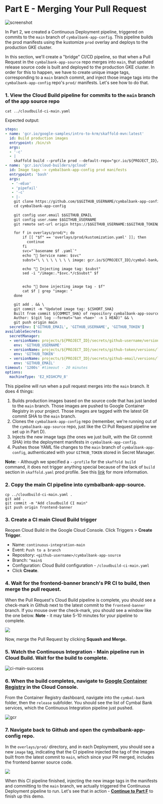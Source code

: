 
# Part E - Merging Your Pull Request 

![screenshot](screenshots/main-ci.jpg)

In Part 2, we created a Continuous Deployment pipeline, triggered on commits to the `main` branch of `cymbalbank-app-config`. This pipeline builds the prod manifests using the kustomize `prod` overlay and deploys to the production GKE cluster.

In this section, we'll create a "bridge" CI/CD pipeline, so that when a Pull Request in the `cymbalbank-app-source` repo merges into `main`, that updated release source code is built and deployed to the production GKE cluster. In order for this to happen, we have to create unique image tags, corresponding to a `main` branch commit, and inject those image tags into the `cymbalbank-app-config` repo's `prod/` manifests. Let's see how to do that.  

### 1. **View the Cloud Build pipeline for commits to the `main` branch of the app source repo** 

```
cat ../cloudbuild-ci-main.yaml 
```

Expected output: 

```YAML
steps: 
- name: 'gcr.io/google-samples/intro-to-krm/skaffold-mvn:latest'
  id: Build production images 
  entrypoint: /bin/sh
  args:
  - '-c'
  - |
    skaffold build --profile prod --default-repo="gcr.io/${PROJECT_ID}/cymbal-bank/release" --tag ${SHORT_SHA}
- name: 'gcr.io/cloud-builders/gcloud'
  id: Image tags -> cymbalbank-app-config prod manifests 
  entrypoint: 'bash'
  args:
   - '-eEuo'
   - 'pipefail'
   - '-c'
   - |-
    git clone https://github.com/$$GITHUB_USERNAME/cymbalbank-app-config && \
    cd cymbalbank-app-config 
    
    git config user.email $$GITHUB_EMAIL
    git config user.name $$GITHUB_USERNAME 
    git remote set-url origin https://$$GITHUB_USERNAME:$$GITHUB_TOKEN@github.com/$$GITHUB_USERNAME/cymbalbank-app-config.git

    for f in overlays/prod/*; do 
        if [[ "$f" == 'overlays/prod/kustomization.yaml' ]]; then
          continue
        fi
        svc="`basename $f .yaml`"
        echo "🏦 Service name: $svc"
        subst="\ \ \ \ \ \ \ \ image: gcr.io/${PROJECT_ID}/cymbal-bank/release/$svc:${SHORT_SHA}"

        echo "🐳 Injecting image tag: $subst"  
        sed -i "/image:.*$svc.*/c$subst" $f

        
        echo "📝 Done injecting image tag - $f"
        cat $f | grep "image: "
    done 

    git add . && \
    git commit -m "Updated image tag: ${SHORT_SHA}
    Built from commit ${COMMIT_SHA} of repository cymbalbank-app-source - main branch 
    Author: $(git log --format='%an <%ae>' -n 1 HEAD)" && \
    git push origin main
  secretEnv: ['GITHUB_EMAIL', 'GITHUB_USERNAME', 'GITHUB_TOKEN']
availableSecrets:
  secretManager:
  - versionName: projects/${PROJECT_ID}/secrets/github-username/versions/latest
    env: 'GITHUB_USERNAME'
  - versionName: projects/${PROJECT_ID}/secrets/github-token/versions/latest
    env: 'GITHUB_TOKEN'
  - versionName: projects/${PROJECT_ID}/secrets/github-email/versions/latest
    env: 'GITHUB_EMAIL'
timeout: '1200s' #timeout - 20 minutes
options:
  machineType: 'E2_HIGHCPU_8'
```

This pipeline will run when a pull request merges into the `main` branch. It does 4 things: 

1. Builds production images based on the source code that has just landed to the `main` branch. Those images are pushed to Google Container Registry in your project. Those images are tagged with the latest Git commit SHA to the `main` branch.
2. Clones the `cymbalbank-app-config` repo (remember, we're running out of the `cymbalbank-app-source` repo, just like the CI Pull Request pipeline we set up in Part D). 
3. Injects the new image tags (the ones we just built, with the Git commit SHA) into the deployment manifests in `cymbalbank-app-config`. 
4. Pushes those YAML file changes to the `main` branch of `cymbalbank-app-config`, authenticated with your `GITHUB_TOKEN` stored in Secret Manager. 

**Note:** - Although we specified a `--profile` for the `skaffold build` command, it does not trigger anything special because of the lack of `build` section in `skaffold.yaml` prod profile.  See this [link](https://skaffold.dev/docs/environment/profiles/) for more information.

### 2. **Copy the main CI pipeline into cymbalbank-app-source.** 

```
cp ../cloudbuild-ci-main.yaml .
git add .
git commit -m "Add cloudbuild CI main" 
git push origin frontend-banner
```

### 3. **Create a CI main Cloud Build trigger**

Reopen Cloud Build in the Google Cloud Console. Click Triggers > **Create Trigger**. 

- Name: `continuous-integration-main` 
- Event: `Push to a branch` 
- Repository: `<github-username>/cymbalbank-app-source` 
- Branch: `^main$`
- Configuration: Cloud Build configuration - `/cloudbuild-ci-main.yaml` 
- Click **Create**. 


### 4. **Wait for the frontend-banner branch's PR CI to build, then merge the pull request**.

When the Pull Request's Cloud Build pipeline is complete, you should see a check-mark in Github next to the latest commit to the `frontend-banner` branch. If you mouse over the check-mark, you should see a window like the one below. **Note** - it may take 5-10 minutes for your pipeline to complete. 

![](screenshots/pr-ready-to-merge.png)

Now, merge the Pull Request by clicking **Squash and Merge.** 

### 5. **Watch the Continuous Integration - Main pipeline run in Cloud Build.** Wait for the build to complete. 

![ci-main-success](screenshots/ci-main-success.png)

### 6. **When the build completes, navigate to [Google Container Registry](https://console.cloud.google.com/gcr) in the Cloud Console.** 

From the Container Registry dashboard, navigate into the `cymbal-bank` folder, then the `release` subfolder. You should see the list of Cymbal Bank services, which the Continuous Integration pipeline just pushed.

![gcr](screenshots/gcr.png)

### 7. **Navigate back to Github and open the cymbalbank-app-config repo.** 

In the `overlays/prod/` directory, and in each Deployment, you should see a new `image` tag, indicating that the CI pipeline injected the tag of the images built from the latest commit to `main`, which since your PR merged, includes the frontend banner source code. 

![](screenshots/injected-tag.png)

When this CI pipeline finished, injecting the new image tags in the manifests and committing to the `main` branch, we actually triggered the Continuous Deployment pipeline to run.  Let's see that in action - **[Continue to Part F](partF-cd.md)** to finish up this demo.
